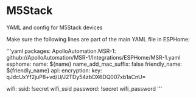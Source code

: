 # M5Stack
YAML and config for M5Stack devices


Make sure the following lines are part of the main YAML file in ESPHome:

'''yaml
packages:
  ApolloAutomation.MSR-1: github://ApolloAutomation/MSR-1/Integrations/ESPHome/MSR-1.yaml
esphome:
  name: ${name}
  name_add_mac_suffix: false
  friendly_name: ${friendly_name}
api:
  encryption:
    key: qJdcUxYf2juP8+vd/U/J2TDy54zbDX6DQ007xb1aCnU=


wifi:
  ssid: !secret wifi_ssid
  password: !secret wifi_password
  '''
